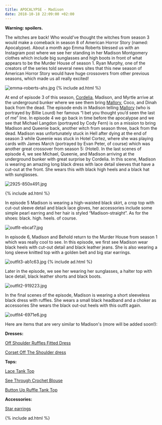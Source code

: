 ```yaml
---
title: APOCALYPSE - Madison
date: 2018-10-18 22:09:00 +02:00
---
```


**Warning: spoilers.**

The witches are back! Who would’ve thought the witches from season 3 would make a comeback in season 8 of American Horror Story (named: Apocalypse). About a month ago Emma Roberts blessed us with an Instagram post where we see her standing in her Madison Montgomery clothes which include big sunglasses and high boots in front of what appears to be the Murder House of season 1. Ryan Murphy, one of the creators of the series told several news sites that this new season of American Horror Story would have huge crossovers from other previous seasons, which made us all really excited!

![emma-roberts-ahs.jpg](/uploads/emma-roberts-ahs.jpg)
{% include ad.html %}

At end of episode 3 of this season, [Cordelia](/2018/09/11/an-inspiration-style-guide-to-american-horror-story-coven-cordelia.html), Madison, and Myrtle arrive at the underground bunker where we see them bring [Mallory](/2018/10/12/apocalypse-mallory.html), Coco, and Dinah back from the dead. The episode ends in Madison telling [Mallory](/2018/10/12/apocalypse-mallory.html) (who is portrayed by Billie Lourd) her famous “I bet you thought you’d seen the last of me” line. In episode 4 we go back in time before the apocalypse and we see that Michael Langdon (portrayed by Cody Fern) is on a mission to bring Madison and Queenie back, another witch from season three, back from the dead. Madison was unfortunately stuck in Hell after dying at the end of season 3 while Queenie was stuck in Hotel Cortez, where she was playing cards with James March (portrayed by Evan Peter, of course) which was another great crossover from season 5: (Hotel). In the last scenes of episode 4, we see Michael, Queenie, and Madison arriving at the underground bunker with great surprise by Cordelia.  In this scene, Madison is wearing an amazing long black dress with lace detail sleeves that have a cut-out at the front. She wears this with black high heels and a black hat with sunglasses.

![2925-850x491.jpg](/uploads/2925-850x491.jpg)

{% include ad.html %}

In episode 5 Madison is wearing a high-waisted black skirt, a crop top with cut-out sleeve detail and black lace gloves, her accessories include some simple pearl earring and her hair is styled “Madison-straight”. As for the shoes: black. high. heels. of course.

![outfit-ebcaf7.jpg](/uploads/outfit-ebcaf7.jpg)

In episode 6, Madison and Behold return to the Murder House from season 1 which was really cool to see. In this episode, we first see Madison wear black heels with cut-out detail and black leather jeans. She is also wearing a long sleeve knitted top with a golden belt and big star earrings.

![outfit3-ab1c63.jpg](/uploads/outfit3-ab1c63.jpg)
{% include ad.html %}

Later in the episode, we see her wearing her sunglasses, a halter top with lace detail, black leather shorts and black boots.

![outfit2-919223.jpg](/uploads/outfit2-919223.jpg)

In the final scenes of the episode, Madison is wearing a short sleeveless black dress with ruffles. She wears a small black headband and a choker as accessories She wears the black out-out heels with this outfit again.

![outfit4-6971e6.jpg](/uploads/outfit4-6971e6.jpg)

Here are items that are very similar to Madison's (more will be added soon!):

**Dresses:**

[Off Shoulder Ruffles Fitted Dress](https://lt45.net/c/?si=12810&li=1561444&wi=304271&ws=&dl=off-shoulder-ruffles-fitted-dress-p_547529.html)

[Corset Off The Shoulder dress](https://lt45.net/c/?si=12810&li=1561444&wi=304271&ws=&dl=corset-off-the-shoulder-little-shirt-dress-p_549679.html)

**Tops:**

[Lace Tank Top](https://lt45.net/c/?si=12810&li=1561444&wi=304271&ws=&dl=cami-scalloped-lace-tank-top-p_283177.html)

[See Through Crochet Blouse](https://lt45.net/c/?si=12810&li=1561444&wi=304271&ws=&dl=see-through-crochet-patch-blouse-with-tank-top-p_506024.html)

[Button Up Ruffle Tank Top](https://lt45.net/c/?si=12810&li=1561444&wi=304271&ws=&dl=button-up-ruffle-tank-top-p_561635.html)

**Accessories:**

[Star earrings](https://ds1.nl/c/?si=7630&li=1354896&wi=304271&ws=&dl=item%2FES541-Grote-Ster-Vormige-Oorbellen-Eenvoud-Handgemaakte-Koperdraad-Oorbel-voor-Vrouwen-Brincos-de-gota-Feminino-2018%2F32840056527.html)

{% include ad.html %}